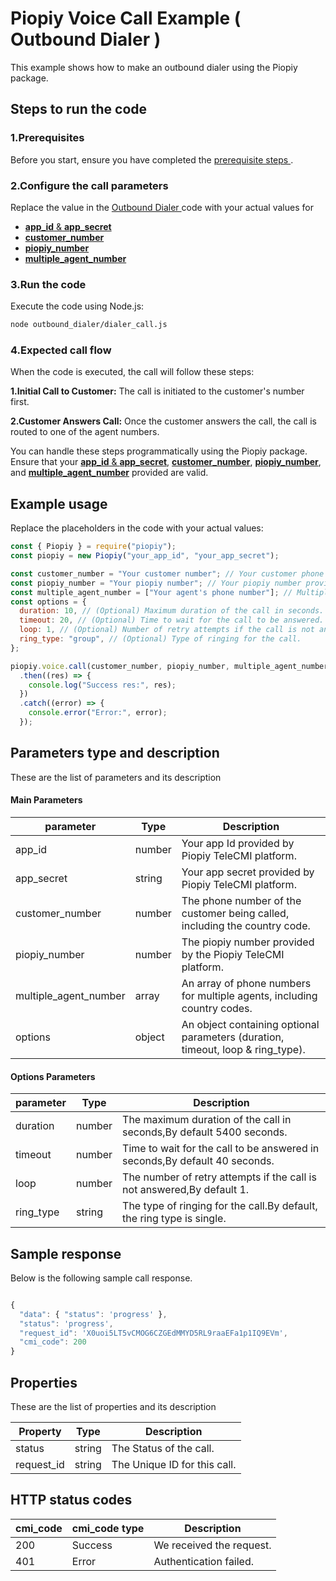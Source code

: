 # Piopiy Voice Call Example ( Outbound Dialer )

This example shows how to make an outbound dialer using the Piopiy package.

## Steps to run the code

### 1.Prerequisites

Before you start, ensure you have completed the [ prerequisite steps ](/README.md).

### 2.Configure the call parameters

Replace the value in the [ Outbound Dialer ](/outbound_dialer/dialer_call.js) code with your actual values for

- [**app_id** & **app_secret**](https://github.com/telecmi/piopiy_node_example/blob/development/outbound_dialer/dialer_call.js#L2)
- [**customer_number**](https://github.com/telecmi/piopiy_node_example/blob/development/outbound_dialer/dialer_call.js#L4)
- [**piopiy_number**](https://github.com/telecmi/piopiy_node_example/blob/development/outbound_dialer/dialer_call.js#L5)
- [**multiple_agent_number**](https://github.com/telecmi/piopiy_node_example/blob/development/outbound_dialer/dialer_call.js#L6)

### 3.Run the code

Execute the code using Node.js:

```sh
node outbound_dialer/dialer_call.js
```

### 4.Expected call flow

When the code is executed, the call will follow these steps:

**1.Initial Call to Customer:** The call is initiated to the customer's number first.

**2.Customer Answers Call:** Once the customer answers the call, the call is routed to one of the agent numbers.

You can handle these steps programmatically using the Piopiy package. Ensure that your [**app_id** & **app_secret**](https://github.com/telecmi/piopiy_node_example/blob/development/outbound_dialer/dialer_call.js#L2), [**customer_number**](https://github.com/telecmi/piopiy_node_example/blob/development/outbound_dialer/dialer_call.js#L4), [**piopiy_number**](https://github.com/telecmi/piopiy_node_example/blob/development/outbound_dialer/dialer_call.js#L5), and [**multiple_agent_number**](https://github.com/telecmi/piopiy_node_example/blob/development/outbound_dialer/dialer_call.js#L6) provided are valid.

## Example usage

Replace the placeholders in the code with your actual values:

```javascript
const { Piopiy } = require("piopiy");
const piopiy = new Piopiy("your_app_id", "your_app_secret");

const customer_number = "Your customer number"; // Your customer phone number with country code.
const piopiy_number = "Your piopiy number"; // Your piopiy number provided by the Piopiy TeleCMI platform.
const multiple_agent_number = ["Your agent's phone number"]; // Multiple agent's phone number with country code.
const options = {
  duration: 10, // (Optional) Maximum duration of the call in seconds.
  timeout: 20, // (Optional) Time to wait for the call to be answered.
  loop: 1, // (Optional) Number of retry attempts if the call is not answered.
  ring_type: "group", // (Optional) Type of ringing for the call.
};

piopiy.voice.call(customer_number, piopiy_number, multiple_agent_number, options)
  .then((res) => {
    console.log("Success res:", res);
  })
  .catch((error) => {
    console.error("Error:", error);
  });
```

## Parameters type and description

These are the list of parameters and its description

#### Main Parameters

| parameter             | Type   | Description                                                                     |
| --------------------- | ------ | ------------------------------------------------------------------------------- |
| app_id                | number | Your app Id provided by Piopiy TeleCMI platform.                                |
| app_secret            | string | Your app secret provided by Piopiy TeleCMI platform.                            |
| customer_number       | number | The phone number of the customer being called, including the country code.      |
| piopiy_number         | number | The piopiy number provided by the Piopiy TeleCMI platform.                      |
| multiple_agent_number | array  | An array of phone numbers for multiple agents, including country codes.         |
| options               | object | An object containing optional parameters (duration, timeout, loop & ring_type). |

#### Options Parameters

| parameter | Type   | Description                                                                |
| --------- | ------ | -------------------------------------------------------------------------- |
| duration  | number | The maximum duration of the call in seconds,By default 5400 seconds.       |
| timeout   | number | Time to wait for the call to be answered in seconds,By default 40 seconds. |
| loop      | number | The number of retry attempts if the call is not answered,By default 1.     |
| ring_type | string | The type of ringing for the call.By default, the ring type is single.      |

## Sample response

Below is the following sample call response.

```javascript

{
  "data": { "status": 'progress' },
  "status": 'progress',
  "request_id": 'X0uoi5LT5vCMOG6CZGEdMMYD5RL9raaEFa1p1IQ9EVm',
  "cmi_code": 200
}

```

## Properties

These are the list of properties and its description

| Property   | Type   | Description                  |
| ---------- | ------ | ---------------------------- |
| status     | string | The Status of the call.      |
| request_id | string | The Unique ID for this call. |

## HTTP status codes

| cmi_code | cmi_code type | Description              |
| -------- | ------------- | ------------------------ |
| 200      | Success       | We received the request. |
| 401      | Error         | Authentication failed.   |
